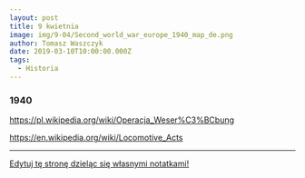 ```yaml
---
layout: post
title: 9 kwietnia
image: img/9-04/Second_world_war_europe_1940_map_de.png
author: Tomasz Waszczyk
date: 2019-03-10T10:00:00.000Z
tags:
  - Historia
---
```


### 1940

<https://pl.wikipedia.org/wiki/Operacja_Weser%C3%BCbung>

<https://en.wikipedia.org/wiki/Locomotive_Acts>

---

<a href="https://github.com/TomaszWaszczyk/historia.waszczyk.com/edit/master/src/content/april-9.md" target="_blank">Edytuj tę stronę dzieląc się własnymi notatkami!</a>
